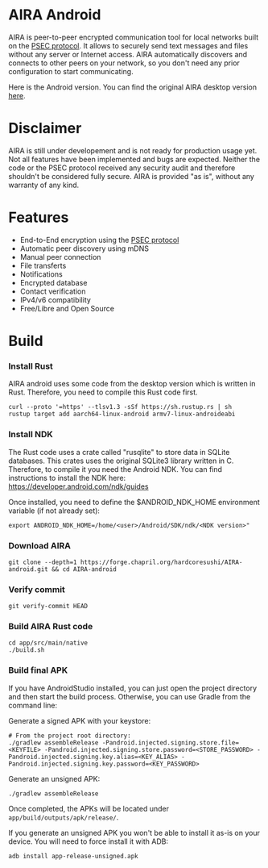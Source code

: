 # AIRA Android
AIRA is peer-to-peer encrypted communication tool for local networks built on the [PSEC protocol](https://forge.chapril.org/hardcoresushi/PSEC). It allows to securely send text messages and files without any server or Internet access. AIRA automatically discovers and connects to other peers on your network, so you don't need any prior configuration to start communicating.

Here is the Android version. You can find the original AIRA desktop version [here](https://forge.chapril.org/hardcoresushi/AIRA).

# Disclaimer
AIRA is still under developement and is not ready for production usage yet. Not all features have been implemented and bugs are expected. Neither the code or the PSEC protocol received any security audit and therefore shouldn't be considered fully secure. AIRA is provided "as is", without any warranty of any kind.

# Features
- End-to-End encryption using the [PSEC protocol](https://forge.chapril.org/hardcoresushi/PSEC)
- Automatic peer discovery using mDNS
- Manual peer connection
- File transferts
- Notifications
- Encrypted database
- Contact verification
- IPv4/v6 compatibility
- Free/Libre and Open Source

# Build
### Install Rust
AIRA android uses some code from the desktop version which is written in Rust. Therefore, you need to compile this Rust code first.
```
curl --proto '=https' --tlsv1.3 -sSf https://sh.rustup.rs | sh
rustup target add aarch64-linux-android armv7-linux-androideabi
```
### Install NDK
The Rust code uses a crate called "rusqlite" to store data in SQLite databases. This crates uses the original SQLite3 library written in C. Therefore, to compile it you need the Android NDK. You can find instructions to install the NDK here: https://developer.android.com/ndk/guides

Once installed, you need to define the $ANDROID_NDK_HOME environment variable (if not already set):
```
export ANDROID_NDK_HOME=/home/<user>/Android/SDK/ndk/<NDK version>"
```
### Download AIRA
```
git clone --depth=1 https://forge.chapril.org/hardcoresushi/AIRA-android.git && cd AIRA-android
```
### Verify commit
```
git verify-commit HEAD
```
### Build AIRA Rust code
```
cd app/src/main/native
./build.sh
```
### Build final APK
If you have AndroidStudio installed, you can just open the project directory and then start the build process. Otherwise, you can use Gradle from the command line:

Generate a signed APK with your keystore:
```
# From the project root directory:
./gradlew assembleRelease -Pandroid.injected.signing.store.file=<KEYFILE> -Pandroid.injected.signing.store.password=<STORE_PASSWORD> -Pandroid.injected.signing.key.alias=<KEY_ALIAS> -Pandroid.injected.signing.key.password=<KEY_PASSWORD>
```
Generate an unsigned APK:
```
./gradlew assembleRelease
```
Once completed, the APKs will be located under `app/build/outputs/apk/release/`.

If you generate an unsigned APK you won't be able to install it as-is on your device. You will need to force install it with ADB:
```
adb install app-release-unsigned.apk
```

